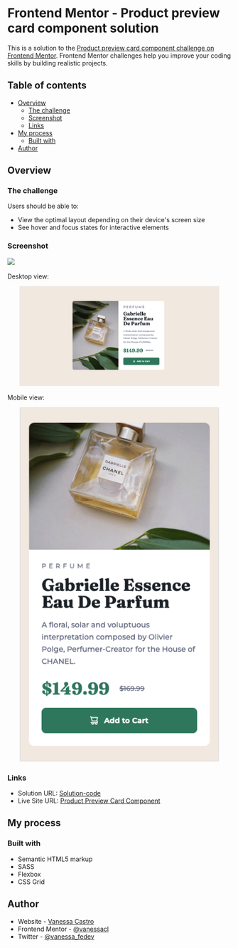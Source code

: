 # Frontend Mentor - Product preview card component solution

This is a solution to the [Product preview card component challenge on Frontend Mentor](https://www.frontendmentor.io/challenges/product-preview-card-component-GO7UmttRfa). Frontend Mentor challenges help you improve your coding skills by building realistic projects.

## Table of contents

- [Overview](#overview)
  - [The challenge](#the-challenge)
  - [Screenshot](#screenshot)
  - [Links](#links)
- [My process](#my-process)
  - [Built with](#built-with)
- [Author](#author)

## Overview

### The challenge

Users should be able to:

- View the optimal layout depending on their device's screen size
- See hover and focus states for interactive elements

### Screenshot

![](./screenshot.jpg)

Desktop view:

<p align="center">
  <img src="././assets/solution-screenshots/desktop-view.png" width= "450">
</p>

Mobile view:

<p align="center">
  <img src="././assets/solution-screenshots/mobile-view.png" width= "450">
</p>

### Links

- Solution URL: [Solution-code](https://github.com/vanessacl/product-preview-card-component)
- Live Site URL: [Product Preview Card Component](https://productpreviewcard-fem.netlify.app/)

## My process

### Built with

- Semantic HTML5 markup
- SASS
- Flexbox
- CSS Grid

## Author

- Website - [Vanessa Castro](https://github.com/vanessacl)
- Frontend Mentor - [@vanessacl](https://www.frontendmentor.io/profile/vanessacl)
- Twitter - [@vanessa_fedev](https://www.twitter.com/vanessa_fedev)
